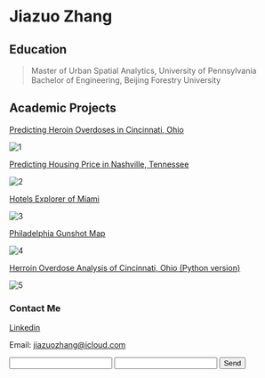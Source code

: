 # Jiazuo Zhang

## Education                                                                                                                                                                           
>Master of Urban Spatial Analytics, University of Pennsylvania  
>Bachelor of Engineering, Beijing Forestry University  
            

## Academic Projects

[Predicting Heroin Overdoses in Cincinnati, Ohio](https://toadha.github.io/Project2_ver3)

![1](https://toadha.github.io/1.png)

[Predicting Housing Price in Nashville, Tennessee](https://toadha.github.io/Midterm_MUSA507_Sagari%26Jiazuo)

![2](https://toadha.github.io/2.png)

[Hotels Explorer of Miami](https://toadha.github.io/cpln692-week7-midterm/assignment/index.html)

![3](https://toadha.github.io/3.png)

[Philadelphia Gunshot Map](https://toadha.github.io/692_final/index.html)

![4](https://toadha.github.io/4.png)

[Herroin Overdose Analysis of Cincinnati, Ohio (Python version)](https://toadha.github.io/620final.html)

![5](https://toadha.github.io/5.png)

### Contact Me

[Linkedin](https://www.linkedin.com/in/jiazuozhang)

Email: jiazuozhang@icloud.com

<form action="https://formspree.io/xdowdkkl" method="POST">
  <input type="text" name="name">
  <input type="email" name="_replyto">
  <input type="submit" value="Send">
</form>
